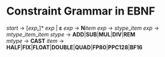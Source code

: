 # Constraint Grammar in EBNF

*start* → [*exp*__,__]\* *exp* | **ε**
*exp*   →  **N**_item_
*exp*   →  *stype*\__item_
*exp*   →  *mtype*\__item_\__item_
*stype* →  **ADD**|**SUB**|**MUL**|**DIV**|**REM**	
*mtype* →  **CAST**
*item*  →  **HALF**|**FIX**|**FLOAT**|**DOUBLE**|**QUAD**|**FP80**|**PPC128**|**BF16**
